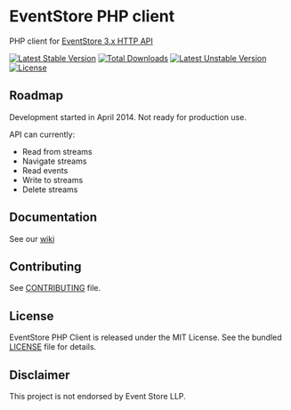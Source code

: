 EventStore PHP client
=====================

PHP client for [EventStore 3.x HTTP API](https://github.com/eventstore/eventstore/wiki/Getting-Started-HTTP)

[![Latest Stable Version](https://poser.pugx.org/dbellettini/eventstore-client/v/stable.svg)](https://packagist.org/packages/dbellettini/eventstore-client) [![Total Downloads](https://poser.pugx.org/dbellettini/eventstore-client/downloads.svg)](https://packagist.org/packages/dbellettini/eventstore-client) [![Latest Unstable Version](https://poser.pugx.org/dbellettini/eventstore-client/v/unstable.svg)](https://packagist.org/packages/dbellettini/eventstore-client) [![License](https://poser.pugx.org/dbellettini/eventstore-client/license.svg)](https://packagist.org/packages/dbellettini/eventstore-client)

Roadmap
-------

Development started in April 2014. Not ready for production use.

API can currently:

- Read from streams
- Navigate streams
- Read events
- Write to streams
- Delete streams

Documentation
-------------
See our [wiki](https://github.com/dbellettini/php-eventstore-client/wiki)

Contributing
------------

See [CONTRIBUTING](/CONTRIBUTING.md) file.


License
-------

EventStore PHP Client is released under the MIT License. See the bundled 
[LICENSE](/LICENSE) file for details.

Disclaimer
----------

This project is not endorsed by Event Store LLP.
